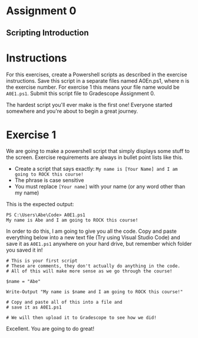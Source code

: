 # Assignment 0
## Scripting Introduction

# Instructions

For this exercises, create a Powershell scripts as described in the exercise instructions. Save this script in a separate files named A0En.ps1, where n is the exercise number. For exercise 1 this means your file name would be `A0E1.ps1`. Submit this script file to Gradescope Assignment 0.

The hardest script you'll ever make is the first one!  Everyone started somewhere and you're about to begin a great journey. 


# Exercise 1

We are going to make a powershell script that simply displays some stuff to the screen. Exercise requirements are always in bullet point lists like this. 

 - Create a script that says exactly: `My name is [Your Name] and I am going to ROCK this course!`
 - The phrase is case sensitive
 - You must replace `[Your name]` with your name (or any word other than my name)

This is the expected output:
```
PS C:\Users\Abe\Code> A0E1.ps1
My name is Abe and I am going to ROCK this course!
```

In order to do this, I am going to give you all the code.  Copy and paste everything below into a new text file (Try using Visual Studio Code) and save it as `A0E1.ps1` anywhere on your hard drive, but remember which folder you saved it in! 

```
# This is your first script
# These are comments, they don't actually do anything in the code.  
# All of this will make more sense as we go through the course!

$name = "Abe"

Write-Output "My name is $name and I am going to ROCK this course!"

# Copy and paste all of this into a file and 
# save it as A0E1.ps1

# We will then upload it to Gradescope to see how we did!
```

Excellent.  You are going to do great! 